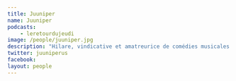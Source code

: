 ```yaml
---
title: Juuniper
name: Juuniper
podcasts:
    - leretourdujeudi
image: /people/juuniper.jpg
description: "Hilare, vindicative et amatreurice de comédies musicales."
twitter: juuniperus
facebook:
layout: people
---
```

